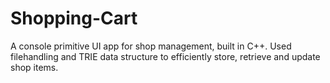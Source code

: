 # Shopping-Cart
A console primitive UI app for shop management, built 
in C++.
Used filehandling and TRIE data structure to efficiently
store, retrieve and update shop items.
